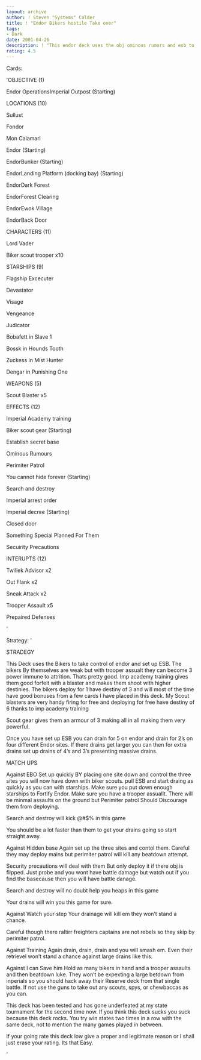 ```yaml
---
layout: archive
author: ! Steven "Systems" Calder
title: ! "Endor Bikers hostile Take over"
tags:
- Dark
date: 2001-04-26
description: ! "This endor deck uses the obj ominous rumors and esb to set up large solid drins. Esb is set up using biker scouts powered up"
rating: 4.5
---
```

Cards: 

'OBJECTIVE (1)


Endor OperationsImperial Outpost  (Starting)


LOCATIONS (10)

Sullust

Fondor

Mon Calamari

Endor (Starting)

EndorBunker (Starting)

EndorLanding Platform (docking bay) (Starting)

EndorDark Forest

EndorForest Clearing

EndorEwok Village

EndorBack Door


CHARACTERS (11)


Lord Vader

Biker scout trooper x10


STARSHIPS (9)


Flagship Excecuter

Devastator

Visage

Vengeance

Judicator

Bobafett in Slave 1

Bossk in Hounds Tooth

Zuckess in Mist Hunter

Dengar in Punishing One



WEAPONS (5)


Scout Blaster x5


EFFECTS (12)


Imperial Academy training

Biker scout gear (Starting)

Establish secret base

Ominous Rumours

Perimiter Patrol

You cannot hide forever (Starting)

Search and destroy

Imperial arrest order 

Imperial decree (Starting)

Closed door

Something Special Planned For Them

Secuirity Precautions


INTERUPTS (12)


Twiliek Advisor x2

Out Flank x2

Sneak Attack x2

Trooper Assault x5

Prepaired Defenses

'

Strategy: '

STRADEGY


This Deck uses the Bikers to take control of endor and set up ESB. The bikers By themselves are weak but with trooper assualt they can become 3 power immune to attrition. Thats pretty good. Imp academy training gives them good forfeit with a blaster and makes them shoot with higher destinies. The bikers deploy for 1 have destiny of 3 and will most of the time have good bonuses from a few cards I have placed in this deck. My Scout blasters are very handy firing for free and deploying for free have destiny of 6 thanks to imp academy training

Scout gear gives them an armour of 3 making all in all making them very powerful.


Once you have set up ESB you can drain for 5 on endor and drain for 2&#8217;s on four different Endor sites. If there drains get larger you can then for extra drains set up drains of 4&#8217;s and 3&#8217;s presenting massive drains. 


 MATCH UPS


Against EBO Set up quickly BY placing one site down and control the three sites you will now have down with biker scouts. pull ESB and start draing as quickly as you can with starships. Make sure you put down enough starships to Fortify Endor. Make sure you have a trooper assuallt. There will be minmal assaults on the ground but Perimiter patrol Should Discourage them from deploying.

Search and destroy will kick @#$% in this game 

You should be a lot faster than them to get your drains going so start straight away.


Against Hidden base Again set up the three sites and contol them. Careful they may deploy mains but perimiter patrol will kill any beatdown attempt. 

Security precautions will deal with them But only deploy it if there obj is flipped. Just probe and you wont have battle damage but watch out if you find the basecause then you will have battle danage.

Search and destroy will no doubt help you heaps in this game

Your drains will win you this game for sure.


Against Watch your step Your drainage will kill em they won&#8217;t stand a chance.

Careful though there raltirr freighters captains are not rebels so they skip by perimiter patrol.


Against Training Again drain, drain, drain and you will smash em. Even their retrievel won&#8217;t stand a chance against large drains like this.


Against I can Save him Hold as many bikers in hand and a trooper assaults and then beatdown luke. They won&#8217;t be expexting a large betdown from inperials so you should hack away their Reserve deck from that single battle. If not use the guns to take out any scouts, spys, or chewbaccas as you can.


This deck has been tested  and has gone underfeated at my state tournament for the second time now. If you think this deck sucks you suck because this deck rocks. You try win states two times in a row with the same deck, not to mention the many games played in between.


If your going rate this deck low give a proper and legitimate reason or I shall just erase your rating. Its that Easy.

'